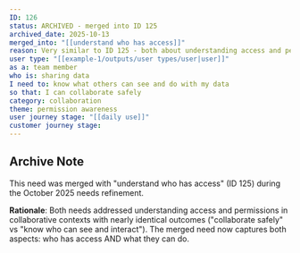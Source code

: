 ```yaml
---
ID: 126
status: ARCHIVED - merged into ID 125
archived_date: 2025-10-13
merged_into: "[[understand who has access]]"
reason: Very similar to ID 125 - both about understanding access and permissions in shared contexts. Merged to reduce duplication.
user type: "[[example-1/outputs/user types/user|user]]"
as a: team member
who is: sharing data
I need to: know what others can see and do with my data
so that: I can collaborate safely
category: collaboration
theme: permission awareness
user journey stage: "[[daily use]]"
customer journey stage:
---
```


## Archive Note

This need was merged with "understand who has access" (ID 125) during the October 2025 needs refinement.

**Rationale**: Both needs addressed understanding access and permissions in collaborative contexts with nearly identical outcomes ("collaborate safely" vs "know who can see and interact"). The merged need now captures both aspects: who has access AND what they can do.
